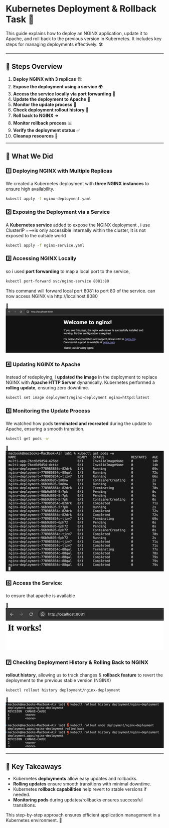 # Kubernetes Deployment & Rollback Task 🚀

This guide explains how to deploy an NGINX application, update it to Apache, and roll back to the previous version in Kubernetes. It includes key steps for managing deployments effectively. 🛠️

---

## 📌 Steps Overview

1. **Deploy NGINX with 3 replicas** 🏗️
2. **Expose the deployment using a service** 🌍
3. **Access the service locally via port forwarding** 🔗
4. **Update the deployment to Apache** 🔄
5. **Monitor the update process** 👀
6. **Check deployment rollout history** 📜
7. **Roll back to NGINX** ⏪
8. **Monitor rollback process** 📊
9. **Verify the deployment status** ✅
10. **Cleanup resources** 🧹

---

## 📌 What We Did

### 1️⃣ Deploying NGINX with Multiple Replicas
We created a Kubernetes deployment with **three NGINX instances** to ensure high availability.
```bash
kubectl apply -f nginx-deployment.yaml
```
### 2️⃣ Exposing the Deployment via a Service
A **Kubernetes service** added to expose the NGINX deployment , i use ClusterIP ===>is only accessible internally within the cluster, It is not exposed to the outside world
```bash
kubectl apply -f nginx-service.yaml
```
### 3️⃣ Accessing NGINX Locally
so i used **port forwarding** to map a local port to the service, 
```bash
kubectl port-forward svc/nginx-service 8081:80
```
This command will forward local port 8081 to port 80 of the service. can now access NGINX via http://localhost:8080 

 📸![Alt text](assets/pic1.png)

### 4️⃣ Updating NGINX to Apache
Instead of redeploying, i **updated the image** in the deployment to replace NGINX with **Apache HTTP Server** dynamically. Kubernetes performed a **rolling update**, ensuring zero downtime.
```bash
kubectl set image deployment/nginx-deployment nginx=httpd:latest
```
### 5️⃣ Monitoring the Update Process
We watched how pods **terminated and recreated** during the update to Apache, ensuring a smooth transition.
```bash
kubectl get pods -w
```
📸![Alt text](assets/pic2.png)

### 6️⃣ Access the Service:
to ensure that apache is available

📸![Alt text](assets/pic4.png)

### 7️⃣ Checking Deployment History & Rolling Back to NGINX
 **rollout history**, allowing us to track changes & **rollback feature** to revert the deployment to the previous stable version (NGINX)
```bash
kubectl rollout history deployment/nginx-deployment
```
📸![Alt text](assets/pic3.png)

---

## 🎯 Key Takeaways
- Kubernetes **deployments** allow easy updates and rollbacks.
- **Rolling updates** ensure smooth transitions with minimal downtime.
- Kubernetes **rollback capabilities** help revert to stable versions if needed.
- **Monitoring pods** during updates/rollbacks ensures successful transitions.

This step-by-step approach ensures efficient application management in a Kubernetes environment. 🚀

